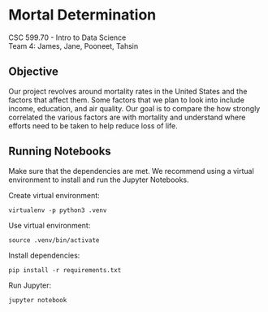 # Mortal Determination
CSC 599.70 - Intro to Data Science  
Team 4: James, Jane, Pooneet, Tahsin
## Objective
Our project revolves around mortality rates in the United States and the factors that affect them. Some factors that we plan to look into include income, education, and air quality. Our goal is to compare the how strongly correlated the various factors are with mortality and understand where efforts need to be taken to help reduce loss of life.

## Running Notebooks
Make sure that the dependencies are met. We recommend using a virtual environment to install and run the Jupyter Notebooks.

Create virtual environment:
```
virtualenv -p python3 .venv
```

Use virtual environment:
```
source .venv/bin/activate
```

Install dependencies:
```
pip install -r requirements.txt
```

Run Jupyter:
```
jupyter notebook
```
